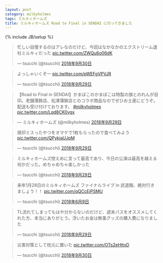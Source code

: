 ```yaml
---
layout: post
category: milkyholmes
tags: ミルキィホームズ
title: ミルキィホームズ Road to Final in SENDAI に行ってきました
---
```

{% include JB/setup %}

<blockquote class="twitter-tweet" data-lang="ja"><p lang="ja" dir="ltr">忙しい自慢するのはアレなのだけど、今回はなかなかのエクストリーム退社ミルキィだった <a href="https://t.co/ZWQu6o06dK">pic.twitter.com/ZWQu6o06dK</a></p>&mdash; tsucchi (@tsucchi) <a href="https://twitter.com/tsucchi/status/1046411595872522240?ref_src=twsrc%5Etfw">2018年9月30日</a></blockquote>
<script async src="https://platform.twitter.com/widgets.js" charset="utf-8"></script>


<blockquote class="twitter-tweet" data-lang="ja"><p lang="ja" dir="ltr">よっしゃいくぞー <a href="https://t.co/pWEFgVPVJR">pic.twitter.com/pWEFgVPVJR</a></p>&mdash; tsucchi (@tsucchi) <a href="https://twitter.com/tsucchi/status/1045850162008973312?ref_src=twsrc%5Etfw">2018年9月29日</a></blockquote>
<script async src="https://platform.twitter.com/widgets.js" charset="utf-8"></script>



<blockquote class="twitter-tweet" data-lang="ja"><p lang="ja" dir="ltr">【Road to Final in SENDAI】かまぼこのかまぼこは特製の旗とのれんが目印。老舗蒲鉾店、松澤蒲鉾店とのコラボ商品なのでぜひお土産にどうぞ。配送も受け付けております。 <a href="https://twitter.com/hashtag/milkyholmes?src=hash&amp;ref_src=twsrc%5Etfw">#milkyholmes</a> <a href="https://t.co/Lqd8CK0vgx">pic.twitter.com/Lqd8CK0vgx</a></p>&mdash; ミルキィホームズ (@milkyholmes) <a href="https://twitter.com/milkyholmes/status/1045878117561061377?ref_src=twsrc%5Etfw">2018年9月29日</a></blockquote>
<script async src="https://platform.twitter.com/widgets.js" charset="utf-8"></script>


<blockquote class="twitter-tweet" data-lang="ja"><p lang="ja" dir="ltr">焼印ミスったやつをオマケで1枚もらったので食べてみよう <a href="https://t.co/QPykjaUJpM">pic.twitter.com/QPykjaUJpM</a></p>&mdash; tsucchi (@tsucchi) <a href="https://twitter.com/tsucchi/status/1046014729943080961?ref_src=twsrc%5Etfw">2018年9月29日</a></blockquote>
<script async src="https://platform.twitter.com/widgets.js" charset="utf-8"></script>


<blockquote class="twitter-tweet" data-lang="ja"><p lang="ja" dir="ltr">ミルキィホームズ控えめに言って最高であり、今日の公演は最高を越える何かだった。めちゃめちゃ楽しかった</p>&mdash; tsucchi (@tsucchi) <a href="https://twitter.com/tsucchi/status/1045998747132420096?ref_src=twsrc%5Etfw">2018年9月29日</a></blockquote>
<script async src="https://platform.twitter.com/widgets.js" charset="utf-8"></script>




<blockquote class="twitter-tweet" data-lang="ja"><p lang="ja" dir="ltr">来年1月28日のミルキィホームズ ファイナルライブ in 武道館、絶対行きましょう！！ <a href="https://t.co/qQCcEjPSMU">pic.twitter.com/qQCcEjPSMU</a></p>&mdash; tsucchi (@tsucchi) <a href="https://twitter.com/tsucchi/status/1005485694112813057?ref_src=twsrc%5Etfw">2018年6月9日</a></blockquote>
<script async src="https://platform.twitter.com/widgets.js" charset="utf-8"></script>


<blockquote class="twitter-tweet" data-lang="ja"><p lang="ja" dir="ltr">TL流れてしまってもはや分からないのだけど、週末パスをオススメしてくれた方、本当にありがとう。浮いたお金は無事グッズの購入費になりました</p>&mdash; tsucchi (@tsucchi) <a href="https://twitter.com/tsucchi/status/1046030578007465984?ref_src=twsrc%5Etfw">2018年9月29日</a></blockquote>
<script async src="https://platform.twitter.com/widgets.js" charset="utf-8"></script>


<blockquote class="twitter-tweet" data-lang="ja"><p lang="ja" dir="ltr">災害対策として枕元に置いた <a href="https://t.co/OTs2eHttxD">pic.twitter.com/OTs2eHttxD</a></p>&mdash; tsucchi (@tsucchi) <a href="https://twitter.com/tsucchi/status/1046417369105489921?ref_src=twsrc%5Etfw">2018年9月30日</a></blockquote>
<script async src="https://platform.twitter.com/widgets.js" charset="utf-8"></script>
